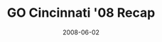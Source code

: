 ---
layout: media
category: media
title: "GO Cincinnati '08 Recap"
date: 2008-06-02
description: "Here's a re-cap of all of the madness from the largest service project in the history of our city - GO Cincy '08!"
tag: 
 - go-cincinnati
 - reachout
 - brad-johansen
 - outreach
yt-video-id: "_zyFhy0tf4Q"
video: "http://s3.amazonaws.com/crossroads-media/other-media/video/GoCincy.mp4"
video-poster: "http://s3.amazonaws.com/crossroads-media/images/GoCincy-still.jpg"
---